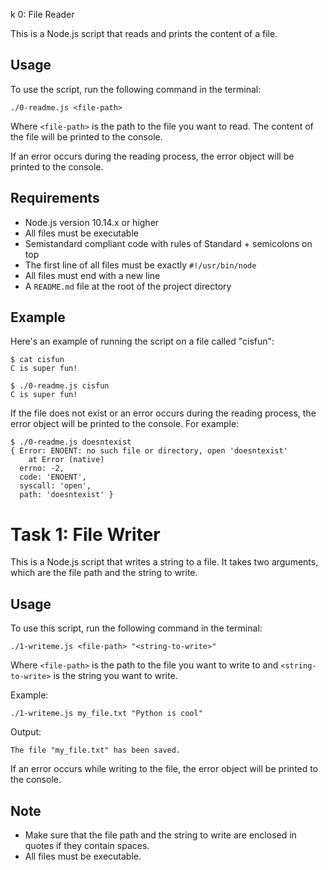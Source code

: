 k 0: File Reader

This is a Node.js script that reads and prints the content of a file. 

## Usage
To use the script, run the following command in the terminal:

```
./0-readme.js <file-path>
```

Where `<file-path>` is the path to the file you want to read. The content of the file will be printed to the console.

If an error occurs during the reading process, the error object will be printed to the console.

## Requirements
- Node.js version 10.14.x or higher
- All files must be executable
- Semistandard compliant code with rules of Standard + semicolons on top
- The first line of all files must be exactly `#!/usr/bin/node`
- All files must end with a new line
- A `README.md` file at the root of the project directory

## Example
Here's an example of running the script on a file called "cisfun":

```
$ cat cisfun
C is super fun!

$ ./0-readme.js cisfun
C is super fun!
```

If the file does not exist or an error occurs during the reading process, the error object will be printed to the console. For example:

```
$ ./0-readme.js doesntexist
{ Error: ENOENT: no such file or directory, open 'doesntexist'
    at Error (native)
  errno: -2,
  code: 'ENOENT',
  syscall: 'open',
  path: 'doesntexist' }
```

# Task 1: File Writer

This is a Node.js script that writes a string to a file. It takes two arguments, which are the file path and the string to write.

## Usage

To use this script, run the following command in the terminal:

```
./1-writeme.js <file-path> "<string-to-write>"
```

Where `<file-path>` is the path to the file you want to write to and `<string-to-write>` is the string you want to write.

Example:

```
./1-writeme.js my_file.txt "Python is cool"
```

Output:

```
The file "my_file.txt" has been saved.
```

If an error occurs while writing to the file, the error object will be printed to the console.

## Note

- Make sure that the file path and the string to write are enclosed in quotes if they contain spaces.
- All files must be executable.



